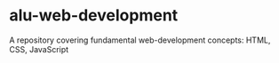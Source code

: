 # alu-web-development
A repository covering fundamental web-development concepts: HTML, CSS, JavaScript
